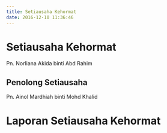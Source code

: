 ```yaml
---
title: Setiausaha Kehormat
date: 2016-12-10 11:36:46
---
```

# Setiausaha Kehormat
Pn. Norliana Akida binti Abd Rahim
## Penolong Setiausaha
Pn. Ainol Mardhiah binti Mohd Khalid

# Laporan Setiausaha Kehormat
